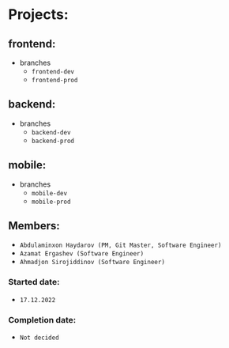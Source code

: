 # Projects:

## frontend:
- branches
    * ```frontend-dev```
    * ```frontend-prod```

## backend:
- branches
    * ```backend-dev```
    * ```backend-prod```

## mobile:
- branches
    * ```mobile-dev```
    * ```mobile-prod```

## Members:
- ```Abdulaminxon Haydarov (PM, Git Master, Software Engineer)```
- ```Azamat Ergashev (Software Engineer)```
- ```Ahmadjon Sirojiddinov (Software Engineer)```

### Started date:
- ```17.12.2022```

### Completion date:
- ```Not decided```
